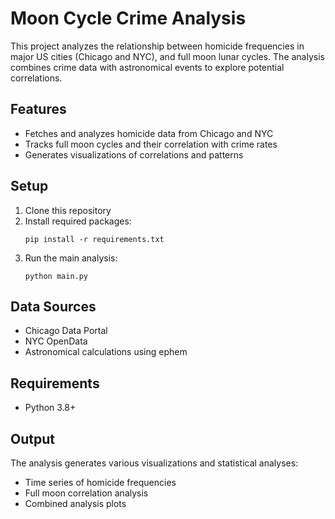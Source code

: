 # Moon Cycle Crime Analysis

This project analyzes the relationship between homicide frequencies in major US cities (Chicago and NYC), and full moon lunar cycles. The analysis combines crime data with astronomical events to explore potential correlations.

## Features
- Fetches and analyzes homicide data from Chicago and NYC
- Tracks full moon cycles and their correlation with crime rates
- Generates visualizations of correlations and patterns

## Setup
1. Clone this repository
2. Install required packages:
   ```
   pip install -r requirements.txt
   ```
3. Run the main analysis:
   ```
   python main.py
   ```

## Data Sources
- Chicago Data Portal
- NYC OpenData
- Astronomical calculations using ephem

## Requirements
- Python 3.8+

## Output
The analysis generates various visualizations and statistical analyses:
- Time series of homicide frequencies
- Full moon correlation analysis
- Combined analysis plots
